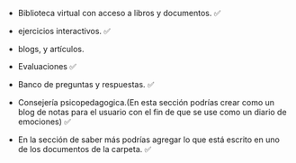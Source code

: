 - Biblioteca virtual con acceso a libros y documentos. ✅

- ejercicios interactivos. ✅

- blogs, y artículos. 

- Evaluaciones ✅

- Banco de preguntas y respuestas. ✅

- Consejería psicopedagogica.(En esta sección podrías crear como un blog de notas para el usuario con el fin de que se use como un diario de emociones) ✅

- En la sección de saber más podrías agregar lo que está escrito en uno de los documentos de la carpeta. ✅